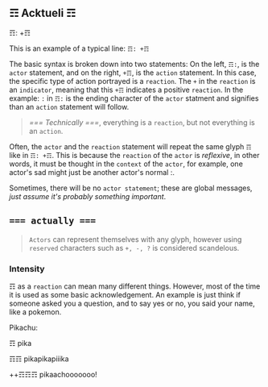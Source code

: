 ## ☶ Acktueli ☶

☶: +☶

This is an example of a typical line: `☶: +☶`

The basic syntax is broken down into two statements: 
On the left, `☶:`, is the `actor` statement,  and on the right, `+☶`, is the `action` statement.  In this case, the specific type of action portrayed is a `reaction`.  The `+` in the `reaction` is an `indicator`, meaning that this `+☶` indicates a positive `reaction`.  In the example: `:` in `☶:` is the ending character of the `actor` statment and signifies than an `action` statement will follow.  

> _=== Technically ===_, everything is a `reaction`, but not everything is an `action`. 

Often, the `actor` and the `reaction` statement will repeat the same glyph `☶` like in `☶: +☶`.  This is because the `reaction` of the `actor` is _reflexive_, in other words, it must be thought in the `context` of the `actor`, for example, one actor's sad might just be another actor's normal :.

Sometimes, there will be no `actor statement`; these are global messages, _just assume it's probably something important_.

## `=== actually ===`

> `Actors` can represent themselves with any glyph, however using `reserved` characters such as `+, -, ?` is considered scandelous.

### Intensity
☶ as a `reaction` can mean many different things.  However, most of the time it is used as some basic acknowledgement.  An example is just think if someone asked you a question, and to say yes or no, you said your name, like a pokemon.

Pikachu:

☶ pika

☶☶ pikapikapiiika

++☶☶☶ pikaachooooooo!